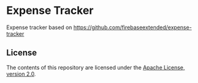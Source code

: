 # Expense Tracker

Expense tracker based on https://github.com/firebaseextended/expense-tracker

## License

The contents of this repository are licensed under the
[Apache License, version 2.0](http://www.apache.org/licenses/LICENSE-2.0).
